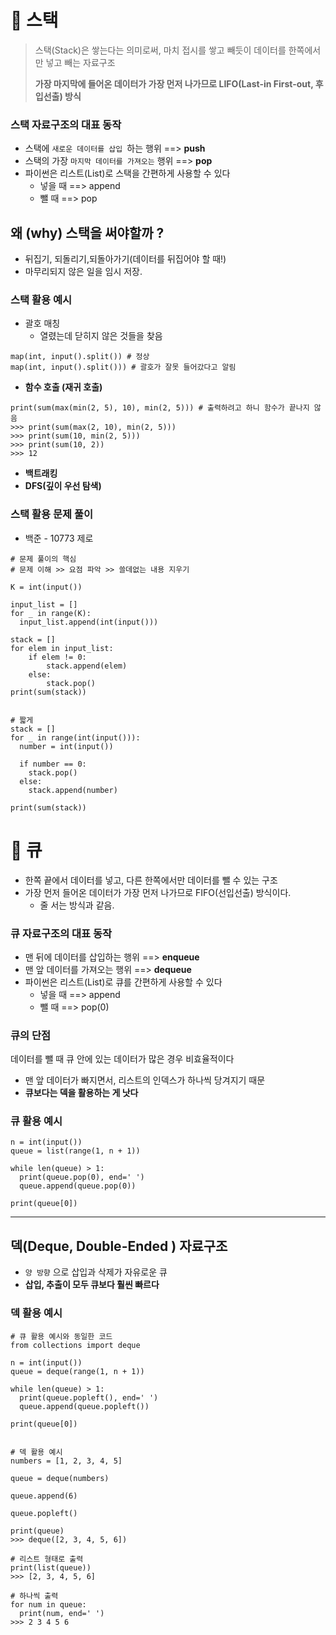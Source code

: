 # 💌 스택

> 스택(Stack)은 쌓는다는 의미로써, 마치 접시를 쌓고 빼듯이 데이터를 한쪽에서만 넣고 빼는 자료구조
>
> **가장 마지막에 들어온 데이터가 가장 먼저 나가므로 LIFO(Last-in First-out, 후입선출) 방식**

### **스택 자료구조의 대표 동작**

- 스택에 `새로운 데이터를 삽입 `하는 행위 ==> **push**
- 스택의 가장 `마지막 데이터를 가져오는` 행위 ==> **pop**
- 파이썬은 리스트(List)로 스택을 간편하게 사용할 수 있다
  - 넣을 때 ==> append
  - 뺄 때 ==> pop

## 왜 (why) 스택을 써야할까 ?

* 뒤집기, 되돌리기,되돌아가기(데이터를 뒤집어야 할 때!)
* 마무리되지 않은 일을 임시 저장.

### **스택 활용 예시**

- 괄호 매칭
  - 열렸는데 닫히지 않은 것들을 찾음

```
map(int, input().split()) # 정상
map(int, input().split())) # 괄호가 잘못 들어갔다고 알림
```

- **함수 호출 (재귀 호출)**

```
print(sum(max(min(2, 5), 10), min(2, 5))) # 출력하려고 하니 함수가 끝나지 않음
>>> print(sum(max(2, 10), min(2, 5)))
>>> print(sum(10, min(2, 5)))
>>> print(sum(10, 2))
>>> 12
```

- **백트래킹**
- **DFS(깊이 우선 탐색)**

### **스택 활용 문제 풀이**

- 백준 - 10773 제로

```
# 문제 풀이의 핵심
# 문제 이해 >> 요점 파악 >> 쓸데없는 내용 지우기

K = int(input())

input_list = []
for _ in range(K):
  input_list.append(int(input()))

stack = []
for elem in input_list:
    if elem != 0:
        stack.append(elem)
    else: 
        stack.pop()
print(sum(stack))


# 짧게
stack = []
for _ in range(int(input())):
  number = int(input())

  if number == 0:
    stack.pop()
  else:
    stack.append(number)

print(sum(stack))
```





# 💌 큐

* 한쪽 끝에서 데이터를 넣고, 다른 한쪽에서만 데이터를 뺄 수 있는 구조
* 가장 먼저 들어온 데이터가 가장 먼저 나가므로 FIFO(선입선출) 방식이다.
  * 줄 서는 방식과 같음.



### **큐 자료구조의 대표 동작**

- 맨 뒤에 데이터를 삽입하는 행위 ==> **enqueue**
- 맨 앞 데이터를 가져오는 행위 ==> **dequeue**
- 파이썬은 리스트(List)로 큐를 간편하게 사용할 수 있다
  - 넣을 때 ==> append
  - 뺄 때 ==> pop(0)

### **큐의 단점**

데이터를 뺄 때 큐 안에 있는 데이터가 많은 경우 비효율적이다

- 맨 앞 데이터가 빠지면서, 리스트의 인덱스가 하나씩 당겨지기 때문
- **큐보다는 덱을 활용하는 게 낫다**



### **큐 활용 예시**

```
n = int(input())
queue = list(range(1, n + 1))

while len(queue) > 1:
  print(queue.pop(0), end=' ')
  queue.append(queue.pop(0))

print(queue[0])
```

------



## **덱(Deque, Double-Ended ) 자료구조**

- `양 방향` 으로 삽입과 삭제가 자유로운 큐
- **삽입, 추출이 모두 큐보다 훨씬 빠르다**



### **덱 활용 예시**

```
# 큐 활용 예시와 동일한 코드
from collections import deque

n = int(input())
queue = deque(range(1, n + 1))

while len(queue) > 1:
  print(queue.popleft(), end=' ')
  queue.append(queue.popleft())

print(queue[0])


# 덱 활용 예시
numbers = [1, 2, 3, 4, 5]

queue = deque(numbers)

queue.append(6)

queue.popleft()

print(queue)
>>> deque([2, 3, 4, 5, 6])

# 리스트 형태로 출력
print(list(queue))
>>> [2, 3, 4, 5, 6]

# 하나씩 출력
for num in queue:
  print(num, end=' ')
>>> 2 3 4 5 6
```
